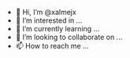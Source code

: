 - 👋 Hi, I’m @xalmejx
- 👀 I’m interested in ...
- 🌱 I’m currently learning ...
- 💞️ I’m looking to collaborate on ...
- 📫 How to reach me ...

<!---
xalmejx/xalmejx is a ✨ special ✨ repository because its `README.md` (this file) appears on your GitHub profile.
You can click the Preview link to take a look at your changes.
--->

